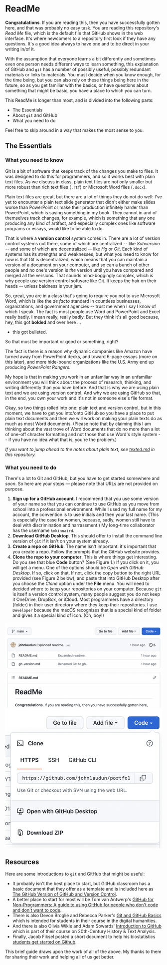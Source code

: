 # ReadMe

**Congratulations**. If you are reading this, then you have successfully gotten here, and that was probably no easy task. You are reading this repository's *Read Me* file, which is the default file that GitHub shows in the web interface. It's where newcomers to a repository first look if they have any questions. It's a good idea always to have one and to be direct in your writing in/of it.

With the assumption that everyone learns a bit differently and sometimes even one person needs different ways to learn something, this explanation of GitHub and `git` has a number of possibly useful, possibly redundant materials or links to materials. You must decide when you know enough, for the time being, but you can also rely on these things being here in the future, so as you get familiar with the basics, or have questions about something that might be basic, you have a place to which you can turn.

This ReadMe is longer than most, and is divided into the following parts:

* The Essentials
* About `git` and GitHub
* What you need to do

Feel free to skip around in a way that makes the most sense to you.


## The Essentials

### What you need to know

Git is a bit of software that keeps track of the changes you make to files. It was designed to do this for programmers, and so it works best with plain text files. As we discuss in class, plain text files are not only smaller but more robust than rich text files (`.rtf`) or Microsoft Word files (`.docx`). 

Plain text files are great, but there are a lot of things they do not do well: I've yet to encounter a plain text slide generator that didn't either make slides worse than PowerPoint or make their production infinitely harder than PowerPoint, which is saying something in my book. They cannot in and of themselves track changes, for example, which is something that any one producing any kind of artifact, and especially complex ones like software programs or essays, would like to be able to do. 

That is where a **version control** system comes in. There are a lot of version control systems out there, some of which are centralized -- like *Subversion* -- and some of which are decentralized -- like *Hg* or *Git*. Each kind of systems has its strengths and weaknesses, but what you need to know for now is that Git is decentralized, which means that you can maintain a version of a document on your computer, and so can a bunch of other people and no one's version is *the* version until you have compared and merged all the versions. That sounds mind-boggingly complex, which is why people use version control software like Git. It keeps the hair on their heads -- unless baldness is your jam.

So, great, you are in a class that's going to require you not to use Microsoft Word, which is like the *de facto* standard in countless businesses, organizations, and government agencies -- trust me when I say I know of which I speak. The fact is most people use Word and PowerPoint and Excel really badly. I mean really, really badly. But they think it's all good because, hey, this got **bolded** and over here …

* this got bulleted.

So that must be important or good or something, right?

The fact is there is a reason why dynamic companies like Amazon have turned away from PowerPoint decks, and toward 6-page essays (more on this later), and more hide-bound organizations like the U.S. Army end up producing *PowerPoint Rangers*. 

My hope is that in making you work in an unfamliar way in an unfamiliar environment you will think about the process of research, thinking, and writing differently than you have before. And that is why we are using plain text and we are using version control. And why we are using GitHub so that, in the end, you own your work and it's not in someone else's file format.

Okay, so two things rolled into one: plain text and version control, but in this moment, we have to get you into/onto GitHub so you have a place to put plain text documents and then we will work on making your plain texts do as much as most Word documents. (Please note that by claiming this I am thinking about the vast trove of Word documents that do no more than a lot of one-off chracter formatting and not those that use Word's style system -- if you have no idea what that is, you're the problem.)

*If you want to jump ahead to the notes about plain text, see [texted.md](https://github.com/Loristics/GitHub-Basics/blob/main/texted.md) in this repository.*


### What you need to do

There's a lot to Git and GitHub, but you have to get started somewhere and *soon*. So here are your steps — please note that URLs are not provided on purpose.

1. **Sign up for a GitHub account**. I recommend that you use some version of your name so that you can continue to use GitHub as you move from school into a professional environment. While I used my full name for my account, the convention is to use initials and then your last name. (This is especially the case for women, because, sadly, women still have to deal with discrimination and harrassment.) My long-time collaborator has the username `kmkinnaird`. 
2. **Download GitHub Desktop**. This should offer to install the command line version of `git` if it isn't on your system already. 
3. **Create a repo on GitHub**. The name isn't important: it's important that you create a repo. Follow the prompts that the GitHub website provides. 
4. **Clone the repo to your computer**. This is where things get interesting. Do you see that blue **Code** button? (See Figure 1.) If you click on it, you will get a menu. One of the options should be *Open with GitHub Desktop*. If so, click on that. If not, click the copy button to the right URL provided (see Figure 2 below), and paste that into GitHub Desktop after you choose the *Clone* option under the **File** menu. You will need to decided where to keep your repositories on your computer. Because `git` is itself a version control system, many people suggest you do not keep it OneDrive, DropBox, or iCloud. Most programmers have a directory (folder) in their user directory where they keep their repositories. I use `Developer` because the macOS recognizes that is a special kind of folder and gives it a special kind of icon. (Oh, boy!) 

![Figure 1: The Code Button](assets/gh-fig-1-code_button.png)
![Figure 2: Code Button Menu Options](assets/gh-fig-2-menu.png)

## Resources

Here are some introductions to `git` and GitHub that might be useful:

* It probably isn't the best place to start, but GitHub classroom has a basic document that they offer as a template and is included here as [The GitHub Version of GitHub and Version Control](gh-version.md).
* A better place to start for most will be Tom van Antwerp's [GitHub for Non-Programmers: A guide to using GitHub for people who don't code and don't want to code](https://github.com/tvanantwerp/github-for-non-programmers).
* There is also Devon Broglie and Rebecca Parker's [Git and GitHub Basics](http://dh.obdurodon.org/github.xhtml) which is intended for students in their course in the digital humanities.
* And there is also Olivia Wikle and Adam Sowards' [Introduction to GitHub](https://learn-static.github.io/hist-320/github.html) which is part of their course on 20th-Century History & Text Analysis. 
* Finally, Jacob Fiksel posted a short document to help his biostatistics [students get started on Github](https://github.com/jfiksel/github-classroom-for-students).

This brief guide draws upon the work of all of the above. My thanks to them for sharing their work and helping all of us get better.